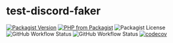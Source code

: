 # test-discord-faker
[![Packagist Version](https://img.shields.io/packagist/v/mrgoodbytes8667/test-discord-faker?logo=packagist&logoColor=FFF&style=flat)](https://packagist.org/packages/mrgoodbytes8667/test-discord-faker)
[![PHP from Packagist](https://img.shields.io/packagist/php-v/mrgoodbytes8667/test-discord-faker?logo=php&logoColor=FFF&style=flat)](https://packagist.org/packages/mrgoodbytes8667/test-discord-faker)
![Packagist License](https://img.shields.io/packagist/l/mrgoodbytes8667/test-discord-faker?logo=creative-commons&logoColor=FFF&style=flat)  
![GitHub Workflow Status](https://img.shields.io/github/workflow/status/mrgoodbytes8667/test-discord-faker/release?label=stable&logo=github&logoColor=FFF&style=flat)
![GitHub Workflow Status](https://img.shields.io/github/workflow/status/mrgoodbytes8667/test-discord-faker/tests?logo=github&logoColor=FFF&style=flat)
[![codecov](https://img.shields.io/codecov/c/github/mrgoodbytes8667/test-discord-faker?logo=codecov&logoColor=FFF&style=flat)](https://codecov.io/gh/mrgoodbytes8667/test-discord-faker)  